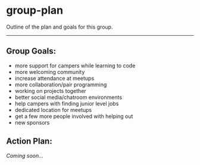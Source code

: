 # group-plan
Outline of the plan and goals for this group.

<hr>

## Group Goals:

* more support for campers while learning to code
* more welcoming community
* increase attendance at meetups
* more collaboration/pair programming
* working on projects together
* better social media/chatroom environments
* help campers with finding junior level jobs
* dedicated location for meetups
* get a few more people involved with helping out
* new sponsors

## Action Plan:

*Coming soon...*
